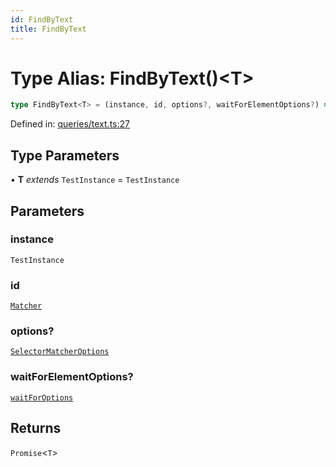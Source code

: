 ```yaml
---
id: FindByText
title: FindByText
---
```


<!-- DO NOT EDIT: this page is autogenerated from the type comments -->

# Type Alias: FindByText()\<T\>

```ts
type FindByText<T> = (instance, id, options?, waitForElementOptions?) => Promise<T>;
```

Defined in: [queries/text.ts:27](https://github.com/crutchcorn/cli-testing-library/blob/main/packages/cli-testing-library/src/queries/text.ts#L27)

## Type Parameters

• **T** *extends* `TestInstance` = `TestInstance`

## Parameters

### instance

`TestInstance`

### id

[`Matcher`](../../../type-aliases/matcher.md)

### options?

[`SelectorMatcherOptions`](../../../interfaces/selectormatcheroptions.md)

### waitForElementOptions?

[`waitForOptions`](../../../interfaces/waitforoptions.md)

## Returns

`Promise`\<`T`\>

